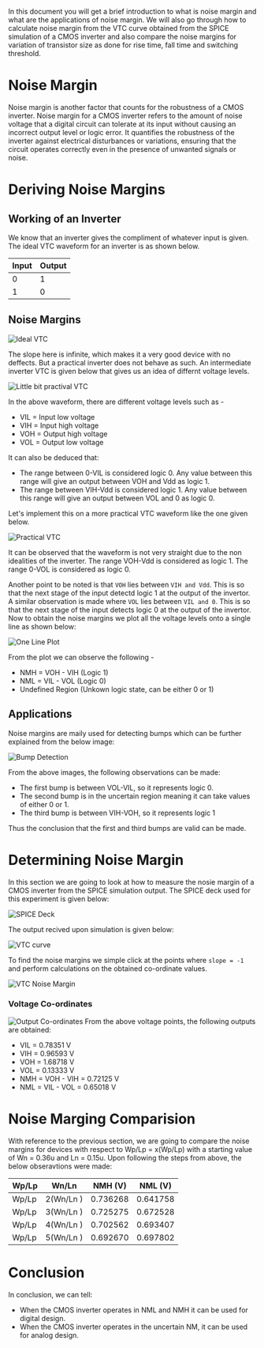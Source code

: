 In this document you will get a brief introduction to what is noise margin and what are the applications of noise margin. We will also go through how to calculate noise margin from the VTC curve obtained from the SPICE simulation of a CMOS inverter and also compare the noise margins for variation of transistor size as done for rise time, fall time and switching threshold. 

# Noise Margin
Noise margin is another factor that counts for the robustness of a CMOS inverter. Noise margin for a CMOS inverter refers to the amount of noise voltage that a digital circuit can tolerate at its input without causing an incorrect output level or logic error. It quantifies the robustness of the inverter against electrical disturbances or variations, ensuring that the circuit operates correctly even in the presence of unwanted signals or noise.

# Deriving Noise Margins
## Working of an Inverter
We know that an inverter gives the compliment of whatever input is given. The ideal VTC waveform for an inverter is as shown below. 

| Input        | Output       | 
| ------------ | ------------ | 
| 0            | 1            | 
| 1            | 0            |  

## Noise Margins

![Ideal VTC](images/ideal%20vtc.png)

The slope here is infinite, which makes it a very good device with no deffects. But a practical inverter does not behave as such. An intermediate inverter VTC is given below that gives us an idea of differnt voltage levels.

![Little bit practival VTC](images/little%20practical%20.png)

In the above waveform, there are different voltage levels such as -
- VIL = Input low voltage
- VIH = Input high voltage
- VOH = Output high voltage 
- VOL = Output low voltage

It can also be deduced that:
- The range between 0-VIL is considered logic 0. Any value between this range will give an output between VOH and Vdd as logic 1.
- The range between VIH-Vdd is considered logic 1. Any value between this range will give an output between VOL and 0 as logic 0. 

Let's implement this on a more practical VTC waveform like the one given below. 

![Practical VTC](images/Practival%20VTC.png)

It can be observed that the waveform is not very straight due to the non idealities of the inverter. The range VOH-Vdd is considered as logic 1. The range 0-VOL is considered as logic 0. 

Another point to be noted is that `VOH` lies between `VIH and Vdd`. This is so that the next stage of the input detectd logic 1 at the output of the invertor. A similar observation is made where `VOL` lies between `VIL and 0`. This is so that the next stage of the input detects logic 0 at the output of the invertor. Now to obtain the noise margins we plot all the voltage levels onto a single line as shown below:

![One Line Plot](images/One%20line%20Plot.png)

From the plot we can observe the following - 
- NMH = VOH - VIH (Logic 1)
- NML = VIL - VOL (Logic 0)
- Undefined Region (Unkown logic state, can be either 0 or 1)

## Applications 
Noise margins are maily used for detecting bumps which can be further explained from the below image:

![Bump Detection](images/Bump%20Detection%20.png)

From the above images, the following observations can be made:
- The first bump is between VOL-VIL, so it represents logic 0.
- The second bump is in the uncertain region meaning it can take values of either 0 or 1. 
- The third bump is between VIH-VOH, so it represents logic 1

Thus the conclusion that the first and third bumps are valid can be made. 

# Determining Noise Margin 
In this section we are going to look at how to measure the nosie margin of a CMOS inverter from the SPICE simulation output. The SPICE deck used for this experiment is given below:

![SPICE Deck](images/spice%20deck.png)

The output recived upon simulation is given below:

![VTC curve](images/vtc%20curve.png)

To find the noise margins we simple click at the points where `slope = -1` and perform calculations on the obtained co-ordinate values. 

![VTC Noise Margin](images/vtc%20noice%20margin.png)

### Voltage Co-ordinates
![Output Co-ordinates](images/noise%20margin.png)
From the above voltage points, the following outputs are obtained:
- VIL = 0.78351 V
- VIH = 0.96593 V
- VOH = 1.68718 V
- VOL = 0.13333 V
- NMH = VOH - VIH = 0.72125 V
- NML = VIL - VOL = 0.65018 V

# Noise Marging Comparision
With reference to the previous section, we are going to compare the noise margins for devices with respect to Wp/Lp = x(Wp/Lp) with a starting value of Wn = 0.36u and Ln = 0.15u. Upon following the steps from above, the below obseravtions were made:

| Wp/Lp        | Wn/Ln        | NMH (V)             | NML (V)        | 
| ------------ | ------------ | ------------------- | -------------- | 
| Wp/Lp        | 2(Wn/Ln )    | 0.736268            | 0.641758       | 
| Wp/Lp        | 3(Wn/Ln )    | 0.725275            | 0.672528       | 
| Wp/Lp        | 4(Wn/Ln )    | 0.702562            | 0.693407       | 
| Wp/Lp        | 5(Wn/Ln )    | 0.692670            | 0.697802       | 

# Conclusion 
In conclusion, we can tell:
- When the CMOS inverter operates in NML and NMH it can be used for digital design.
- When the CMOS inverter operates in the uncertain NM, it can be used for analog design. 

